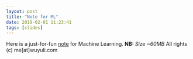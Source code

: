 ```yaml
---
layout: post
title: "Note for ML"
date: 2019-02-01 11:23:41
tags: [slides]
---
```

Here is a just-for-fun [note](https://yuliwu.github.io/cloud/mlnote) for Machine Learning.
**NB:** *Size ~60MB*
All rights (c) me[at]wuyuli.com
